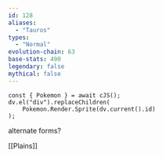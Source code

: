```yaml
---
id: 128
aliases:
  - "Tauros"
types:
  - "Normal"
evolution-chain: 63
base-stats: 490
legendary: false
mythical: false
---
```

```dataviewjs
const { Pokemon } = await cJS();
dv.el("div").replaceChildren(
	Pokemon.Render.Sprite(dv.current().id)
);
```

alternate forms?

[[Plains]]
